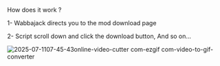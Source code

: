 How does it work ?

1- Wabbajack directs you to the mod download page

2- Script scroll down and click the download button, And so on...


![2025-07-1107-45-43online-video-cutter com-ezgif com-video-to-gif-converter](https://github.com/user-attachments/assets/38f922fb-f024-4202-9bb7-429514ca6e38)



